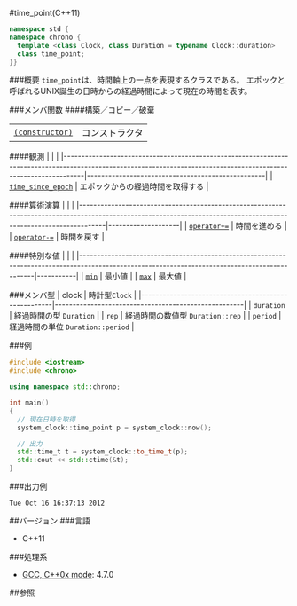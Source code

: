 #time_point(C++11)
```cpp
namespace std {
namespace chrono {
  template <class Clock, class Duration = typename Clock::duration>
  class time_point;
}}
```

###概要
`time_point`は、時間軸上の一点を表現するクラスである。
エポックと呼ばれるUNIX誕生の日時からの経過時間によって現在の時間を表す。


###メンバ関数
####構築／コピー／破棄

| | |
|---------------------------------------------------------------------------------------------------------------------------------------------------------|-----------------------|
| [`(constructor)`](./time_point/time_point.md) | コンストラクタ |

####観測
| | |
|------------------------------------------------------------------------------------------------------------------------------------------------------------------|--------------------------------------------------|
| [`time_since_epoch`](./time_point/time_since_epoch.md) | エポックからの経過時間を取得する |

####算術演算
| | |
|-------------------------------------------------------------------------------------------------------------------------------------------------------------------|--------------------|
| [`operator+=`](./time_point/add_assign.md) | 時間を進める |
| [`operator-=`](./time_point/substract_assign.md) | 時間を戻す |


####特別な値
| | |
|-----------------------------------------------------------------------------------------------------------------------------------------------|-----------|
| [`min`](./time_point/min.md) | 最小値 |
| [`max`](./time_point/max.md) | 最大値 |


###メンバ型
| clock | 時計型`Clock` |
|-----------------------------------------------------|-----------------------------------------------------|
| `duration` | 経過時間の型 `Duration` |
| `rep` | 経過時間の数値型 `Duration::rep` |
| `period` | 経過時間の単位 `Duration::period` |


###例
```cpp
#include <iostream>
#include <chrono>

using namespace std::chrono;

int main()
{
  // 現在日時を取得
  system_clock::time_point p = system_clock::now();

  // 出力
  std::time_t t = system_clock::to_time_t(p);
  std::cout << std::ctime(&t);
}
```

###出力例
```
Tue Oct 16 16:37:13 2012
```

##バージョン
###言語
- C++11

###処理系
- [GCC, C++0x mode](/implementation#gcc.md): 4.7.0

##参照

